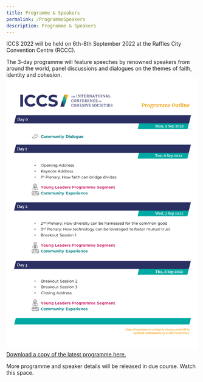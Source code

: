 ```yaml
---
title: Programme & Speakers
permalink: /ProgrammeSpeakers
description: Programme & Speakers
---
```

ICCS 2022 will be held on 6th-8th September 2022 at the Raffles City Convention Centre (RCCC).  

The 3-day programme will feature speeches by renowned speakers from around the world, panel discussions and dialogues on the themes of faith, identity and cohesion.
![](/images/ICCS%20Programme%20Outline.png)
[Download a copy of the latest programme here.](/files/ICCS%202022%20Programme%20Outline_as%20at%2017%20Jun%202022.pdf)

More programme and speaker details will be released in due course. Watch this space.